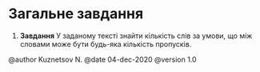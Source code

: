 # Загальне завдання

1. **Завдання** У заданому тексті знайти кількість слів за умови, що між словами може бути будь-яка кількість пропусків.

@author Kuznetsov N.
@date 04-dec-2020
@version 1.0